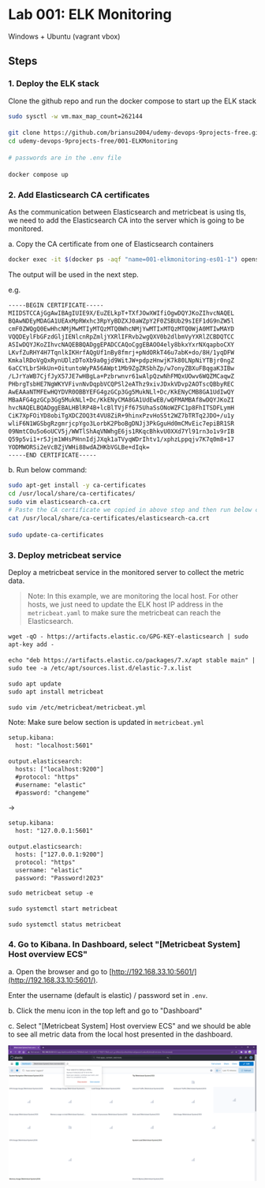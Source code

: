 # Lab 001: ELK Monitoring

Windows + Ubuntu (vagrant vbox)

## Steps

### 1. Deploy the ELK stack

Clone the github repo and run the docker compose to start up the ELK stack

```bash
sudo sysctl -w vm.max_map_count=262144

git clone https://github.com/briansu2004/udemy-devops-9projects-free.git
cd udemy-devops-9projects-free/001-ELKMonitoring

# passwords are in the .env file

docker compose up
```

### 2. Add Elasticsearch CA certificates

As the communication between Elasticsearch and metricbeat is using tls, we need to add the Elasticsearch CA into the server which is going to be monitored.

a. Copy the CA certificate from one of Elasticsearch containers

```bash
docker exec -it $(docker ps -aqf "name=001-elkmonitoring-es01-1") openssl x509 -fingerprint -sha256 -in /usr/share/elasticsearch/config/certs/ca/ca.crt

```

The output will be used in the next step.

e.g.

```dos
-----BEGIN CERTIFICATE-----
MIIDSTCCAjGgAwIBAgIUIE9X/EuZELkpT+TXfJOwXWIfiOgwDQYJKoZIhvcNAQEL
BQAwNDEyMDAGA1UEAxMpRWxhc3RpYyBDZXJ0aWZpY2F0ZSBUb29sIEF1dG9nZW5l
cmF0ZWQgQ0EwHhcNMjMwMTIyMTQzMTQ0WhcNMjYwMTIxMTQzMTQ0WjA0MTIwMAYD
VQQDEylFbGFzdGljIENlcnRpZmljYXRlIFRvb2wgQXV0b2dlbmVyYXRlZCBDQTCC
ASIwDQYJKoZIhvcNAQEBBQADggEPADCCAQoCggEBAOO4ely8bkxYxrNXqapboCXY
LKvfZuRHY4H7TqnlkIKHrfAQgUf1nBy8fmrj+pNdORkT46u7abK+do/8H/1yqDFW
KmkalRDoVgQxRynUDlzDToXb9a0gjd9WitJW+pdpzHnwjK7k80LNpNiYTBjr0ngZ
6aCCYLbrSHkUn+OituntoWyPA56AWpt1Mb9ZgZRSbhZp/w7onyZBXuFBqgaK3IBw
/LJrYaWB7CjfJyX57JE7wHBgLa+Pzbrwnvr61wAlpQzwNhFMQxUOwv6WQZMCaqwZ
PHbrgTsbHE7NgWKYVFivnNvDqpbVCQPSl2eAThz9xivJDxkVDvp2AOTscQBbyREC
AwEAAaNTMFEwHQYDVR0OBBYEFG4gzGCp3Gg5MukNLl+Dc/KkENyCMB8GA1UdIwQY
MBaAFG4gzGCp3Gg5MukNLl+Dc/KkENyCMA8GA1UdEwEB/wQFMAMBAf8wDQYJKoZI
hvcNAQELBQADggEBALHBlRP4B+lcBlTVjFf675UhaSsONoWZFC1p8FhITSDFLymH
CiK7XpFOiYD8obiTgXDCZOQ3t4VU8ZiR+9hinxPzvHoS5t2WZ7bTRTq2JDO+/u1y
wliF6N1WGSbgRzgmrjcpYgo3LorbK2PboBgDNJj3PkGguHd0mCMvEic7epiBR1SR
09NmtCOu5o6oUCV5j/WWTlShAqVNWhgE6js1RKqcBhkvU0XXd7Yl91rn3o1v9rIB
Q59p5vi1+r5Jjm1WHsPHnnIdjJXqk1aTVyqWDrIhtv1/xphzLppqjv7K7q0m8+17
YODMWORSi2eVcBZjVWHi88wdAZHKbVGLBe+dIqk=
-----END CERTIFICATE-----
```

b. Run below command:

<!-- Go to the local host which we want to monitor -->
<!-- In Vagrant Ubuntu -->

```bash
sudo apt-get install -y ca-certificates
cd /usr/local/share/ca-certificates/
sudo vim elasticsearch-ca.crt
# Paste the CA certificate we copied in above step and then run below command to add it to the host
cat /usr/local/share/ca-certificates/elasticsearch-ca.crt

sudo update-ca-certificates
```

### 3. Deploy metricbeat service

Deploy a metricbeat service in the monitored server to collect the metric data.

> Note: In this example, we are monitoring the local host. For other hosts, we just need to update the ELK host IP address in the `metricbeat.yaml` to make sure the metricbeat can reach the Elasticsearch.

```dos
wget -qO - https://artifacts.elastic.co/GPG-KEY-elasticsearch | sudo apt-key add -

echo "deb https://artifacts.elastic.co/packages/7.x/apt stable main" | sudo tee -a /etc/apt/sources.list.d/elastic-7.x.list

sudo apt update
sudo apt install metricbeat

sudo vim /etc/metricbeat/metricbeat.yml
```

Note: Make sure below section is updated in `metricbeat.yml`

```dos
setup.kibana:
  host: "localhost:5601"

output.elasticsearch:
  hosts: ["localhost:9200"]
  #protocol: "https"
  #username: "elastic"
  #password: "changeme"
```

->

```dos
setup.kibana:
  host: "127.0.0.1:5601"

output.elasticsearch:
  hosts: ["127.0.0.1:9200"]
  protocol: "https"
  username: "elastic"
  password: "Password!2023"
```

```dos
sudo metricbeat setup -e

sudo systemctl start metricbeat

sudo systemctl status metricbeat
```

<!--
# sudo systemctl restart metricbeat
# sudo systemctl stop metricbeat

# if we are in wsl use following command
#
# sudo service metricbeat stop
# sudo service metricbeat start
# sudo service metricbeat restart
# sudo service metricbeat status
#
# sudo service --status-all

```dos
vagrant@vagrant:~$ sudo service --status-all
 [ + ]  apparmor
 [ - ]  console-setup.sh
 [ + ]  cron
 [ - ]  cryptdisks
 [ - ]  cryptdisks-early
 [ + ]  dbus
 [ + ]  docker
 [ - ]  grub-common
 [ - ]  hwclock.sh
 [ - ]  irqbalance
 [ - ]  keyboard-setup.sh
 [ + ]  kmod
 [ - ]  lvm2
 [ - ]  lvm2-lvmpolld
 [ + ]  metricbeat
 [ - ]  nfs-common
 [ + ]  nfs-kernel-server
 [ - ]  plymouth
 [ - ]  plymouth-log
 [ + ]  procps
 [ + ]  rpcbind
 [ - ]  rsync
 [ + ]  rsyslog
 [ + ]  ssh
 [ + ]  udev
 [ + ]  ufw
 [ + ]  unattended-upgrades
 [ - ]  uuidd
```
-->

<!--
For the error:

```dos
2023-01-22T15:12:38.560Z        ERROR   [esclientleg]   transport/logging.go:37 Error dialing EOF       {"network": "tcp", "address": "127.0.0.1:9200"}
2023-01-22T15:12:38.561Z        ERROR   [esclientleg]   eslegclient/connection.go:232   error connecting to Elasticsearch at https://127.0.0.1:9200: Get "https://127.0.0.1:9200": EOF
2023-01-22T15:12:38.561Z        ERROR   instance/beat.go:1026   Exiting: couldn't connect to any of the configured Elasticsearch hosts. Errors: [error connecting to Elasticsearch at https://127.0.0.1:9200: Get "https://127.0.0.1:9200": EOF]
Exiting: couldn't connect to any of the configured Elasticsearch hosts. Errors: [error connecting to Elasticsearch at https://127.0.0.1:9200: Get "https://127.0.0.1:9200": EOF]
```

Wait a few minutes then re-run `sudo metricbeat setup -e` command.
-->

### 4. Go to Kibana. In Dashboard, select "[Metricbeat System] Host overview ECS"

a. Open the browser and go to [http://192.168.33.10:5601/](http://192.168.33.10:5601/).

Enter the username (default is elastic) / password set in `.env`.

b. Click the menu icon in the top left and go to "Dashboard"

c. Select "[Metricbeat System] Host overview ECS" and we should be able to see all metric data from the local host presented in the dashboard.

![1673320776011](image/02_Y_Windows_Ubuntu/1673320776011.png)
